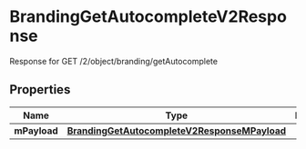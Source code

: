 

# BrandingGetAutocompleteV2Response

Response for GET /2/object/branding/getAutocomplete

## Properties

| Name | Type | Description | Notes |
|------------ | ------------- | ------------- | -------------|
|**mPayload** | [**BrandingGetAutocompleteV2ResponseMPayload**](BrandingGetAutocompleteV2ResponseMPayload.md) |  |  |



